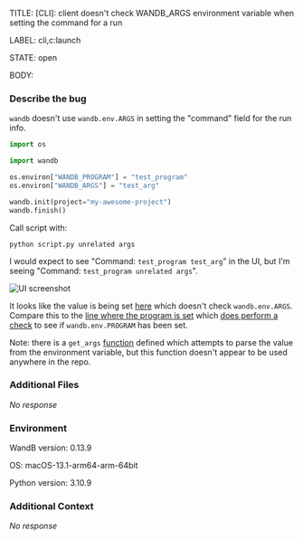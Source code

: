 TITLE:
[CLI]: client doesn't check WANDB_ARGS environment variable when setting the command for a run

LABEL:
cli,c:launch

STATE:
open

BODY:
### Describe the bug

<!--- Description of the issue below  -->

`wandb` doesn't use `wandb.env.ARGS` in setting the "command" field for the run info.

<!--- A minimal code snippet between the quotes below  -->
```python
import os

import wandb

os.environ["WANDB_PROGRAM"] = "test_program"
os.environ["WANDB_ARGS"] = "test_arg"

wandb.init(project="my-awesome-project")
wandb.finish()
```

Call script with:
```
python script.py unrelated args 
```

I would expect to see "Command: `test_program test_arg`" in the UI, but I'm seeing "Command: `test_program unrelated args`".

![UI screenshot](https://user-images.githubusercontent.com/13970565/213074616-870bef90-27a0-4aa8-889f-8d691fbd6af6.png)


It looks like the value is being set [here](https://github.com/wandb/wandb/blob/4d59cacb423a61c5266707e3fcb03c8d5632fbdb/wandb/sdk/wandb_settings.py#L1416) which doesn't check `wandb.env.ARGS`. Compare this to the [line where the program is set](https://github.com/wandb/wandb/blob/4d59cacb423a61c5266707e3fcb03c8d5632fbdb/wandb/sdk/wandb_settings.py#L1437) which [does perform a check](https://github.com/wandb/wandb/blob/4d59cacb423a61c5266707e3fcb03c8d5632fbdb/wandb/sdk/wandb_settings.py#L122) to see if `wandb.env.PROGRAM` has been set. 

Note: there is a `get_args` [function](https://github.com/wandb/wandb/blob/4d59cacb423a61c5266707e3fcb03c8d5632fbdb/wandb/env.py#L168) defined which attempts to parse the value from the environment variable, but this function doesn't appear to be used anywhere in the repo.

### Additional Files

_No response_

### Environment

WandB version: 0.13.9

OS: macOS-13.1-arm64-arm-64bit

Python version: 3.10.9

### Additional Context

_No response_



